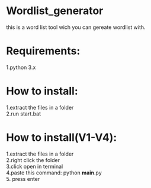 # Wordlist_generator
this is a word list tool wich you can gereate wordlist with.

# Requirements:
1.python 3.x

# How to install:
1.extract the files in a folder                                                                                                                                             
2.run start.bat                                                                                                                                     

# How to install(V1-V4):
1.extract the files in a folder                                                                                                                                             
2.right click the folder                                                                                                                                                        
3.click open in terminal                                                                                                                                                          
4.paste this command: python __main__.py                                                                                                                                                                                 
5. press enter                                                                                                                                                
